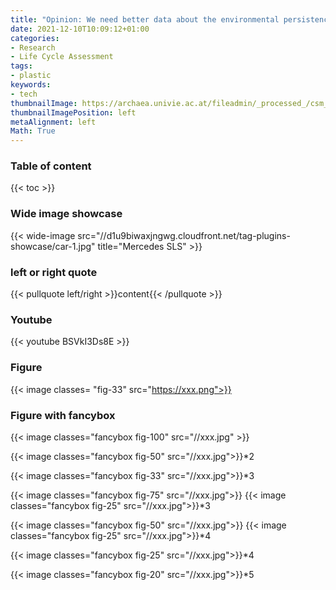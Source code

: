 ```yaml
---
title: "Opinion: We need better data about the environmental persistence of plastic goods"
date: 2021-12-10T10:09:12+01:00
categories:
- Research
- Life Cycle Assessment
tags:
- plastic
keywords:
- tech
thumbnailImage: https://archaea.univie.ac.at/fileadmin/_processed_/csm_2020_12_07_pnas_75_7c47843eea.jpg
thumbnailImagePosition: left
metaAlignment: left
Math: True
---
```


<!--more-->
### Table of content
{{< toc >}}

### Wide image showcase
{{< wide-image src="//d1u9biwaxjngwg.cloudfront.net/tag-plugins-showcase/car-1.jpg" title="Mercedes SLS" >}}

### left or right quote
{{< pullquote left/right >}}content{{< /pullquote >}}

### Youtube
{{< youtube BSVkI3Ds8E >}}

### Figure
{{< image classes= "fig-33" src="https://xxx.png">}}

### Figure with fancybox
{{< image classes="fancybox fig-100" src="//xxx.jpg" >}}

{{< image classes="fancybox fig-50" src="//xxx.jpg">}}*2

{{< image classes="fancybox fig-33" src="//xxx.jpg">}}*3

{{< image classes="fancybox fig-75" src="//xxx.jpg">}}
{{< image classes="fancybox fig-25" src="//xxx.jpg">}}*3

{{< image classes="fancybox fig-50" src="//xxx.jpg">}}
{{< image classes="fancybox fig-25" src="//xxx.jpg">}}*4

{{< image classes="fancybox fig-25" src="//xxx.jpg">}}*4

{{< image classes="fancybox fig-20" src="//xxx.jpg">}}*5
